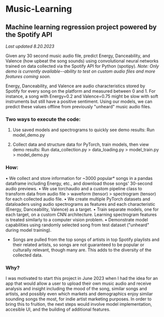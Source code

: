 # Music-Learning
## Machine learning regression project powered by the Spotify API

*Last updated 8.20.2023*

Given any 30 second music audio file, predict Energy, Danceability, and Valence (how upbeat the song sounds) using convolutional neural networks trained on data collected via the Spotify API for Python (spotipy). *Note: Only demo is currently available--ability to test on custom audio files and more features coming soon.*

Energy, Danceability, and Valence are audio characteristics stored by Spotify for every song on the platform and measured between 0 and 1. For instance, a song with Energy=0.2 and Valence=0.75 might be slow with soft instruments but still have a positive sentiment. Using our models, we can predict these values offline from previously "unheard" music audio files.

### Two ways to execute the code:
1. Use saved models and spectrograms to quickly see demo results: 
   Run model_demo.py

2. Collect data and structure data for PyTorch, train models, then view demo results:
   Run data_collection.py > data_loading.py > model_train.py > model_demo.py

### How:
• We collect and store information for ~3000 popular* songs in a pandas dataframe including Energy, etc., and download those songs' 30-second audio previews.
• We use torchaudio and a custom pipeline class to transform data from audio file > waveform (tensor) > spectrogram (tensor) for each collected audio file.
• We create multiple PyTorch datasets and dataloaders using audio spectrograms as features and each characteristic (Energy, Danceability, Valence) as a target.
• Train separate models, one for each target, on a custom CNN architecture. Learning spectrogram features is treated similarly to a computer vision problem.
• Demonstrate model capabilities using randomly selected song from test dataset ("unheard" during model training).

* Songs are pulled from the top songs of artists in top Spotify playlists and their related artists, so songs are not guaranteed to be popular or culturally relevant, though many are. This adds to the diversity of the collected data.

### Why?
I was motivated to start this project in June 2023 when I had the idea for an app that would allow a user to upload their own music audio and receive analysis and insight including the mood of the song, similar songs and artists, and possibly even which markets and demographics enjoy similar sounding songs the most, for indie artist marketing purposes. In order to bring this to fruition, the next steps would involve model implementation, accesible UI, and the building of additional features.
